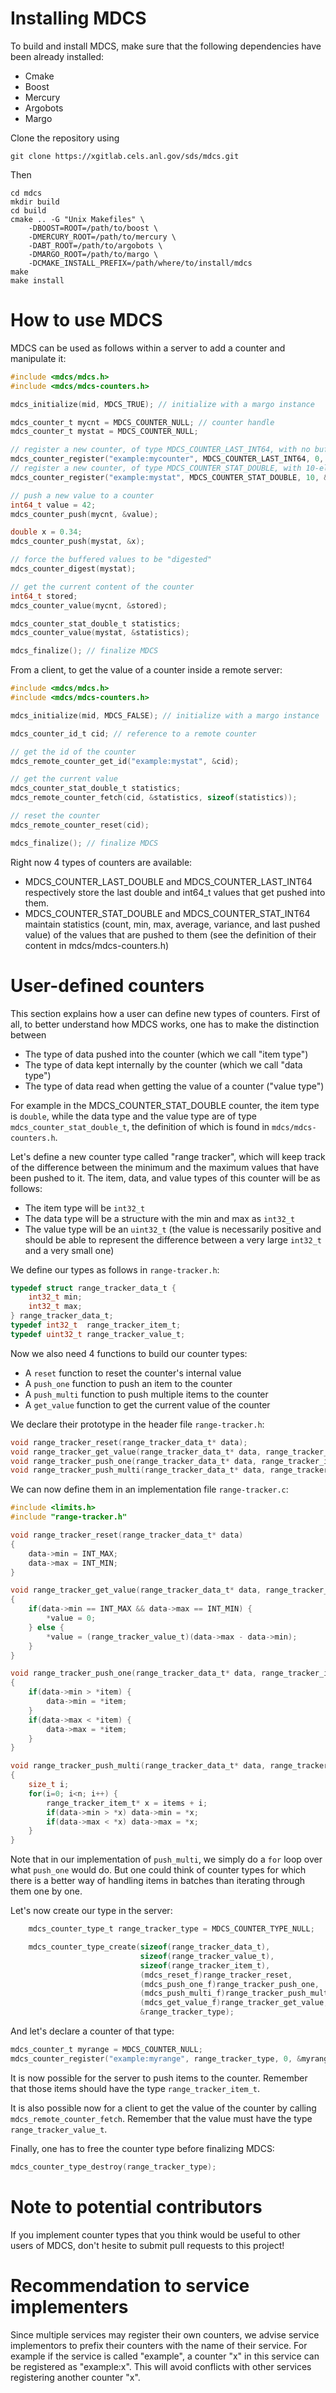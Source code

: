 Installing MDCS
===============

To build and install MDCS, make sure that the following dependencies have been
already installed:

 * Cmake
 * Boost
 * Mercury
 * Argobots
 * Margo
 
Clone the repository using 
```
git clone https://xgitlab.cels.anl.gov/sds/mdcs.git
```

Then
```
cd mdcs
mkdir build
cd build
cmake .. -G "Unix Makefiles" \
    -DBOOST=ROOT=/path/to/boost \
    -DMERCURY_ROOT=/path/to/mercury \
    -DABT_ROOT=/path/to/argobots \
    -DMARGO_ROOT=/path/to/margo \
    -DCMAKE_INSTALL_PREFIX=/path/where/to/install/mdcs
make
make install
```

How to use MDCS
===============

MDCS can be used as follows within a server to add a counter and manipulate it:

```c
#include <mdcs/mdcs.h>
#include <mdcs/mdcs-counters.h>

mdcs_initialize(mid, MDCS_TRUE); // initialize with a margo instance

mdcs_counter_t mycnt = MDCS_COUNTER_NULL; // counter handle
mdcs_counter_t mystat = MDCS_COUNTER_NULL;

// register a new counter, of type MDCS_COUNTER_LAST_INT64, with no buffer
mdcs_counter_register("example:mycounter", MDCS_COUNTER_LAST_INT64, 0, &mycnt);
// register a new counter, of type MDCS_COUNTER_STAT_DOUBLE, with 10-element buffer
mdcs_counter_register("example:mystat", MDCS_COUNTER_STAT_DOUBLE, 10, &mystat);

// push a new value to a counter
int64_t value = 42;
mdcs_counter_push(mycnt, &value);

double x = 0.34;
mdcs_counter_push(mystat, &x);

// force the buffered values to be "digested"
mdcs_counter_digest(mystat);

// get the current content of the counter
int64_t stored;
mdcs_counter_value(mycnt, &stored);

mdcs_counter_stat_double_t statistics;
mdcs_counter_value(mystat, &statistics);

mdcs_finalize(); // finalize MDCS
```

From a client, to get the value of a counter inside a remote server:

```c
#include <mdcs/mdcs.h>
#include <mdcs/mdcs-counters.h>

mdcs_initialize(mid, MDCS_FALSE); // initialize with a margo instance

mdcs_counter_id_t cid; // reference to a remote counter

// get the id of the counter
mdcs_remote_counter_get_id("example:mystat", &cid);

// get the current value
mdcs_counter_stat_double_t statistics;
mdcs_remote_counter_fetch(cid, &statistics, sizeof(statistics));

// reset the counter
mdcs_remote_counter_reset(cid);

mdcs_finalize(); // finalize MDCS
```

Right now 4 types of counters are available:

 * MDCS_COUNTER_LAST_DOUBLE and MDCS_COUNTER_LAST_INT64 respectively store the
 last double and int64_t values that get pushed into them.
 * MDCS_COUNTER_STAT_DOUBLE and MDCS_COUNTER_STAT_INT64 maintain statistics
 (count, min, max, average, variance, and last pushed value) of the values that
 are pushed to them (see the definition of their content in mdcs/mdcs-counters.h)
 
User-defined counters
=====================

This section explains how a user can define new types of counters. First of all,
to better understand how MDCS works, one has to make the distinction between
 * The type of data pushed into the counter (which we call "item type")
 * The type of data kept internally by the counter (which we call "data type")
 * The type of data read when getting the value of a counter ("value type")

For example in the MDCS_COUNTER_STAT_DOUBLE counter, the item type is `double`,
while the data type and the value type are of type `mdcs_counter_stat_double_t`,
the definition of which is found in `mdcs/mdcs-counters.h`.

Let's define a new counter type called "range tracker", which will keep track
of the difference between the minimum and the maximum values that have been
pushed to it. The item, data, and value types of this counter will be as follows:
 * The item type will be `int32_t`
 * The data type will be a structure with the min and max as `int32_t`
 * The value type will be an `uint32_t` (the value is necessarily positive and
should be able to represent the difference between a very large `int32_t` and a very small one)

We define our types as follows in `range-tracker.h`:

```c
typedef struct range_tracker_data_t {
    int32_t min;
    int32_t max;
} range_tracker_data_t;
typedef int32_t  range_tracker_item_t;
typedef uint32_t range_tracker_value_t;
```

Now we also need 4 functions to build our counter types:
 * A `reset` function to reset the counter's internal value
 * A `push_one` function to push an item to the counter
 * A `push_multi` function to push multiple items to the counter
 * A `get_value` function to get the current value of the counter

We declare their prototype in the header file `range-tracker.h`:

```c
void range_tracker_reset(range_tracker_data_t* data);
void range_tracker_get_value(range_tracker_data_t* data, range_tracker_value_t* value);
void range_tracker_push_one(range_tracker_data_t* data, range_tracker_item_t* item);
void range_tracker_push_multi(range_tracker_data_t* data, range_tracker_item_t* items, size_t n);
```

We can now define them in an implementation file `range-tracker.c`:

```c
#include <limits.h>
#include "range-tracker.h"

void range_tracker_reset(range_tracker_data_t* data)
{
    data->min = INT_MAX;
    data->max = INT_MIN;
}

void range_tracker_get_value(range_tracker_data_t* data, range_tracker_value_t* value)
{
    if(data->min == INT_MAX && data->max == INT_MIN) {
        *value = 0;
    } else {
        *value = (range_tracker_value_t)(data->max - data->min);
    }
}

void range_tracker_push_one(range_tracker_data_t* data, range_tracker_item_t* item)
{
    if(data->min > *item) {
        data->min = *item;
    }
    if(data->max < *item) {
        data->max = *item;
    }
}

void range_tracker_push_multi(range_tracker_data_t* data, range_tracker_item_t* items, size_t n)
{
    size_t i;
    for(i=0; i<n; i++) {
        range_tracker_item_t* x = items + i;
        if(data->min > *x) data->min = *x;
        if(data->max < *x) data->max = *x;
    }
}
```

Note that in our implementation of `push_multi`, we simply do a `for` loop
over what `push_one` would do. But one could think of counter types for which there is
a better way of handling items in batches than iterating through them one by one.

Let's now create our type in the server:

```c
    mdcs_counter_type_t range_tracker_type = MDCS_COUNTER_TYPE_NULL;

    mdcs_counter_type_create(sizeof(range_tracker_data_t),
                             sizeof(range_tracker_value_t),
                             sizeof(range_tracker_item_t),
                             (mdcs_reset_f)range_tracker_reset,
                             (mdcs_push_one_f)range_tracker_push_one,
                             (mdcs_push_multi_f)range_tracker_push_multi,
                             (mdcs_get_value_f)range_tracker_get_value,
                             &range_tracker_type);
```

And let's declare a counter of that type:

```c
mdcs_counter_t myrange = MDCS_COUNTER_NULL;
mdcs_counter_register("example:myrange", range_tracker_type, 0, &myrange);
```

It is now possible for the server to push items to the counter.
Remember that those items should have the type `range_tracker_item_t`.

It is also possible now for a client to get the value of the counter by
calling `mdcs_remote_counter_fetch`. Remember that the value must have the type
`range_tracker_value_t`.

Finally, one has to free the counter type before finalizing MDCS:

```c
mdcs_counter_type_destroy(range_tracker_type);
```

Note to potential contributors
==============================

If you implement counter types that you think would be useful to other users
of MDCS, don't hesite to submit pull requests to this project!

Recommendation to service implementers
======================================

Since multiple services may register their own counters, we advise service
implementors to prefix their counters with the name of their service. For
example if the service is called "example", a counter "x" in this service
can be registered as "example:x". This will avoid conflicts with other services
registering another counter "x".